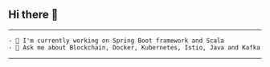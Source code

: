 ## Hi there 👋
___
```
- 🔭 I'm currently working on Spring Boot framework and Scala
- 💬 Ask me about Blockchain, Docker, Kubernetes, Istio, Java and Kafka
```
___
<!--
**subhashmeena/subhashmeena** is a ✨ _special_ ✨ repository because its `README.md` (this file) appears on your GitHub profile.

Here are some ideas to get you started:

- 🔭 I’m currently working on ...
- 🌱 I’m currently learning ...
- 👯 I’m looking to collaborate on ...
- 🤔 I’m looking for help with ...
- 💬 Ask me about ...
- 📫 How to reach me: ...
- 😄 Pronouns: ...
- ⚡ Fun fact: ...
-->
